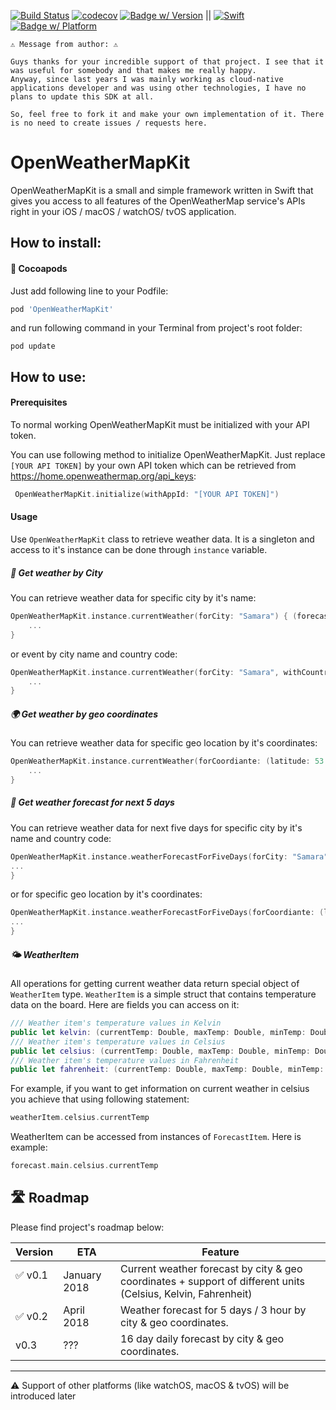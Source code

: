 [![Build Status](https://travis-ci.org/anverbogatov/OpenWeatherMapKit.svg?branch=master)](https://travis-ci.org/anverbogatov/OpenWeatherMapKit)
[![codecov](https://codecov.io/gh/anverbogatov/OpenWeatherMapKit/branch/master/graph/badge.svg)](https://codecov.io/gh/anverbogatov/OpenWeatherMapKit)
[![Badge w/ Version](https://cocoapod-badges.herokuapp.com/v/OpenWeatherMapKit/badge.png)](https://cocoadocs.org/docsets/OpenWeatherMapKit)
||
[![Swift](https://img.shields.io/badge/swift-4.2-orange.svg)](https://img.shields.io/badge/swift-4.2-orange.svg)
[![Badge w/ Platform](https://cocoapod-badges.herokuapp.com/p/OpenWeatherMapKit/badge.svg)](https://cocoadocs.org/docsets/OpenWeatherMapKit)

```
⚠️ Message from author: ⚠️

Guys thanks for your incredible support of that project. I see that it was useful for somebody and that makes me really happy.
Anyway, since last years I was mainly working as cloud-native applications developer and was using other technologies, I have no
plans to update this SDK at all.

So, feel free to fork it and make your own implementation of it. There is no need to create issues / requests here.
```

# OpenWeatherMapKit
OpenWeatherMapKit is a small and simple framework written in Swift that gives you access to all features of the OpenWeatherMap service's APIs right in your iOS / macOS / watchOS/ tvOS application.

## How to install:

#### 🥥 Cocoapods
Just add following line to your Podfile:
```ruby
pod 'OpenWeatherMapKit'
```
and run following command in your Terminal from project's root folder:
```shell
pod update
```

## How to use:

#### Prerequisites
To normal working OpenWeatherMapKit must be initialized with your API token.

You can use following method to initialize OpenWeatherMapKit. Just replace `[YOUR API TOKEN]` by your own API token which can be retrieved from https://home.openweathermap.org/api_keys:
```swift
 OpenWeatherMapKit.initialize(withAppId: "[YOUR API TOKEN]")
```

#### Usage
Use `OpenWeatherMapKit` class to retrieve weather data. It is a singleton and access to it's instance can be done through `instance` variable.

##### 🌇 Get weather by City
You can retrieve weather data for specific city by it's name:
```swift
OpenWeatherMapKit.instance.currentWeather(forCity: "Samara") { (forecast, error) in
    ...
}
```
or event by city name and country code:
```swift
OpenWeatherMapKit.instance.currentWeather(forCity: "Samara", withCountryCode: "ru") { (forecast, error) in
    ...
}
```

##### 🌍 Get weather by geo coordinates
You can retrieve weather data for specific geo location by it's coordinates:
```swift
OpenWeatherMapKit.instance.currentWeather(forCoordiante: (latitude: 53.2610313, longitude: 50.0579958)) { (forecast, error) in
    ...
}
```

##### 📆 Get weather forecast for next 5 days
You can retrieve weather data for next five days for specific city by it's name and country code:
```swift
OpenWeatherMapKit.instance.weatherForecastForFiveDays(forCity: "Samara", withCountryCode: "ru") { (forecast, error) in
...
}
```
or for specific geo location by it's coordinates:
```swift
OpenWeatherMapKit.instance.weatherForecastForFiveDays(forCoordiante: (latitude: 53.2610313, longitude: 50.0579958)) { (forecast, error) in
...
}
```

##### 🌤 WeatherItem
All operations for getting current weather data return special object of `WeatherItem` type. `WeatherItem` is a simple struct that contains temperature data on the board. Here are fields you can access on it:
```swift
/// Weather item's temperature values in Kelvin
public let kelvin: (currentTemp: Double, maxTemp: Double, minTemp: Double)
/// Weather item's temperature values in Celsius
public let celsius: (currentTemp: Double, maxTemp: Double, minTemp: Double)
/// Weather item's temperature values in Fahrenheit
public let fahrenheit: (currentTemp: Double, maxTemp: Double, minTemp: Double)
```
For example, if you want to get information on current weather in celsius you achieve that using following statement:
```swift
weatherItem.celsius.currentTemp
```

WeatherItem can be accessed from instances of `ForecastItem`. Here is example:
```swift
forecast.main.celsius.currentTemp
```

## 🛣 Roadmap
Please find project's roadmap below:

| Version | ETA | Feature |
| ------- | --- | ------- |
| ✅ v0.1    | January 2018 | Current weather forecast by city & geo coordinates + support of different units (Celsius, Kelvin, Fahrenheit) |
| ✅ v0.2 | April 2018 | Weather forecast for 5 days / 3 hour by city & geo coordinates. |
| v0.3 | ??? | 16 day daily forecast by city & geo coordinates. |

<hr/>

⚠️ Support of other platforms (like watchOS, macOS & tvOS) will be introduced later
